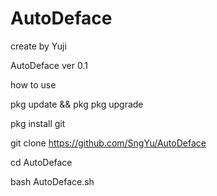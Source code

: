 # AutoDeface
create by Yuji

AutoDeface ver 0.1

how to use

pkg update && pkg pkg upgrade

pkg install git

git clone https://github.com/SngYu/AutoDeface

cd AutoDeface

bash AutoDeface.sh
